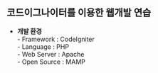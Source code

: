 <h2>코드이그나이터를 이용한 웹개발 연습</h2>
<ul>
  <li><b>개발 환경</b></li>
  - Framework   :   CodeIgniter<br>
  - Language    :   PHP<br>
  - Web Server  :   Apache<br>
  - Open Source :   MAMP
</ul>
